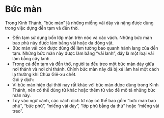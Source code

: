 # Bức màn

Trong Kinh Thánh, “bức màn” là những miếng vải dày và nặng được dùng trong việc dựng đền tạm và đền thờ.
- Đền tạm sử dụng bốn lớp màn trên nóc và các vách. Những bức màn bao phủ này được làm bằng vải hoặc da động vật.   
- Bức màn vải còn được dùng để làm tường bao quanh hành lang của đền tạm. Những bức màn này được làm bằng “vải lanh”, đây là một loại vải làm bằng cây lanh.   
- Trong cả đền tạm và đền thờ, người ta đều treo một bức màn dày giữa nơi thánh và nơi chí thánh. Chính bức màn này đã bị xé làm hai một cách lạ thường khi Chúa Giê-xu chết.  
Gợi ý dịch: 
- Vì bức màn hiện đại thời nay rất khác với bức màn được dùng trong Kinh Thánh, nên có thể dùng từ khác hoặc thêm từ vào để mô tả những bức màn này. 
- Tùy vào ngữ cảnh, các cách dịch từ này có thể bao gồm “bức màn bao phủ”, “bức phủ”, “miếng vải dày”, “lớp phủ bằng da thú” hoặc “miếng vải treo”.

